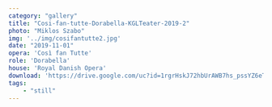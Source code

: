 ```yaml
---
category: "gallery"
title: "Cosi-fan-tutte-Dorabella-KGLTeater-2019-2"
photo: "Miklos Szabo"
img: '../img/cosifantutte2.jpg'
date: "2019-11-01"
opera: 'Così fan Tutte'
role: 'Dorabella'
house: 'Royal Danish Opera'
download: 'https://drive.google.com/uc?id=1rgrHskJ72hbUrAWB7hs_pssYZ6eTGY1b&export=download'
tags:
    - "still"
---
```

